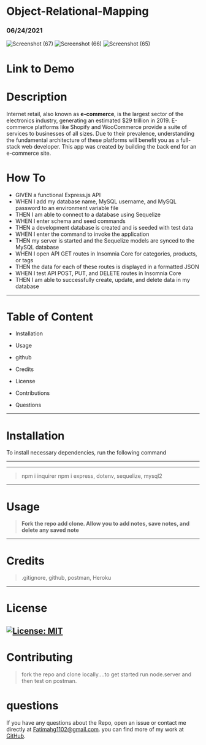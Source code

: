 # Object-Relational-Mapping



### 06/24/2021

![Screenshot (67)](https://user-images.githubusercontent.com/80806004/124197082-c5e77b00-da9b-11eb-866d-38458a6ed3dd.png)
![Screenshot (66)](https://user-images.githubusercontent.com/80806004/124197083-c718a800-da9b-11eb-843a-e9b07457a97e.png)
![Screenshot (65)](https://user-images.githubusercontent.com/80806004/124197087-c8e26b80-da9b-11eb-9617-191b16a9b6d9.png)


# Link to Demo

# Description
Internet retail, also known as **e-commerce**, is the largest sector of the electronics industry, generating an estimated $29 trillion in 2019. E-commerce platforms like Shopify and WooCommerce provide a suite of services to businesses of all sizes. Due to their prevalence, understanding the fundamental architecture of these platforms will benefit you as a full-stack web developer. This app was created by building the back end for an e-commerce site.



# How To

- GIVEN a functional Express.js API
- WHEN I add my database name, MySQL username, and MySQL password to an environment variable file
- THEN I am able to connect to a database using Sequelize
- WHEN I enter schema and seed commands
- THEN a development database is created and is seeded with test data
- WHEN I enter the command to invoke the application
- THEN my server is started and the Sequelize models are synced to the MySQL database
- WHEN I open API GET routes in Insomnia Core for categories, products, or tags
- THEN the data for each of these routes is displayed in a formatted JSON
- WHEN I test API POST, PUT, and DELETE routes in Insomnia Core
- THEN I am able to successfully create, update, and delete data in my database

---------
# Table of Content
- Installation

- Usage

- github

- Credits

- License 

- Contributions 

- Questions
------
# Installation
To install necessary dependencies, run the following command

------
------
>npm i inquirer npm i express, dotenv, sequelize, mysql2
-------
# Usage
>**Fork the repo add clone. Allow you to add notes, save notes, and delete any saved note**
-------
# Credits
>.gitignore, github, postman, Heroku 
------
# License
[![License: MIT](https://img.shields.io/badge/License-MIT-yellow.svg)](https://opensource.org/licenses/MIT) 
-----
# Contributing
>fork the repo and clone locally....to get started run node.server and then test on postman.  



# questions
 If you have any questions about the Repo, open an issue or contact me directly at <Fatimahg1102@gmail.com>. you can find more of my work at [GitHub](https://github.com/Fatimah2014).


